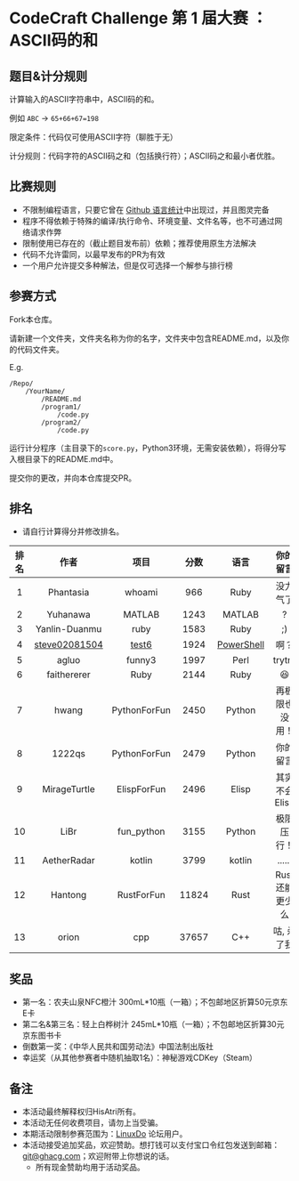 # CodeCraft Challenge 第 1 届大赛 ：ASCII码的和

## 题目&计分规则

计算输入的ASCII字符串中，ASCII码的和。

例如 `ABC` -> `65+66+67=198`

限定条件：代码仅可使用ASCII字符（聊胜于无）

计分规则：代码字符的ASCII码之和（包括换行符）；ASCII码之和最小者优胜。

## 比赛规则

- 不限制编程语言，只要它曾在 [Github 语言统计]( https://madnight.github.io/githut/#/pull_requests/2024/1 )中出现过，并且图灵完备
- 程序不得依赖于特殊的编译/执行命令、环境变量、文件名等，也不可通过网络请求作弊
- 限制使用已存在的（截止题目发布前）依赖；推荐使用原生方法解决
- 代码不允许雷同，以最早发布的PR为有效
- 一个用户允许提交多种解法，但是仅可选择一个解参与排行榜

## 参赛方式
Fork本仓库。

请新建一个文件夹，文件夹名称为你的名字，文件夹中包含README.md，以及你的代码文件夹。

E.g.
```
/Repo/
    /YourName/ 
        /README.md
        /program1/
            /code.py
        /program2/
            /code.py
```

运行计分程序（主目录下的`score.py`，Python3环境，无需安装依赖），将得分写入根目录下的README.md中。

提交你的更改，并向本仓库提交PR。

## 排名

- 请自行计算得分并修改排名。

| 排名 | 作者 | 项目 | 分数 | 语言 | 你的留言 |
| :--: | :--: | :--: | :--: | :--: | :--: |
| 1 | Phantasia | whoami | 966 | Ruby | 没力气了 |
| 2 | Yuhanawa | MATLAB | 1243 | MATLAB | ? |
| 3 | Yanlin-Duanmu | ruby | 1583 | Ruby | ;) |
| 4 | [steve02081504](https://github.com/steve02081504) | [test6](./steve02081504/test6) | 1924 | [PowerShell](https://github.com/PowerShell/PowerShell) | 啊？|
| 5 | agluo | funny3 | 1997 | Perl | trytry |
| 6 | faithererer | Ruby | 2144 | Ruby | 😆|
| 7 | hwang | PythonForFun| 2450|Python| 再极限也没用！|
| 8 | 1222qs | PythonForFun | 2479 | Python | 你的留言 |
| 9 | MirageTurtle | ElispForFun | 2496 | Elisp | 其实不会 Elisp |
| 10 | LiBr | fun_python | 3155 | Python | 极限压行！|
| 11 | AetherRadar | kotlin | 3799 | kotlin |  ...... |
| 12 | Hantong | RustForFun | 11824 | Rust | Rust 还能更少么 |
| 13 | orion | cpp | 37657 | C++ | 咕, 杀了我 |

## 奖品

- 第一名：农夫山泉NFC橙汁 300mL*10瓶（一箱）；不包邮地区折算50元京东E卡
- 第二名&第三名：轻上白桦树汁 245mL*10瓶（一箱）；不包邮地区折算30元京东图书卡
- 倒数第一奖：《中华人民共和国劳动法》中国法制出版社
- 幸运奖（从其他参赛者中随机抽取1名）：神秘游戏CDKey（Steam）

## 备注

- 本活动最终解释权归HisAtri所有。
- 本活动无任何收费项目，请勿上当受骗。
- 本期活动限制参赛范围为：[LinuxDo](https://linux.do) 论坛用户。
- 本活动接受追加奖品，欢迎赞助。想打钱可以支付宝口令红包发送到邮箱：<git@ghacg.com>；欢迎附带上你想说的话。
  - 所有现金赞助均用于活动奖品。
